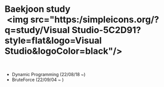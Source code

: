# Baekjoon study  <img src="https:/simpleicons.org/?q=study/Visual Studio-5C2D91?style=flat&logo=Visual Studio&logoColor=black"/>


<br>

<ul>
  <li> Dynamic Programming (22/08/18 ~) </li>
  <li> BruteForce (22/09/04 ~ ) </li>
</ul>
